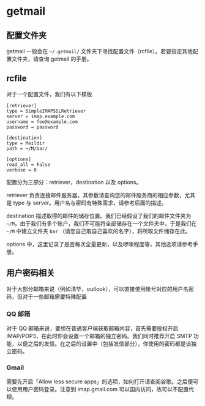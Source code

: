 # getmail

## 配置文件夹

getmail 一般会在 `~/.getmail/` 文件夹下寻找配置文件（rcfile）。若要指定其他配置文件夹，请查询 getmail 的手册。

## rcfile

对于一个配置文件，我们有以下模板

```
[retriever]
type = SimpleIMAPSSLRetriever
server = imap.example.com
username = foo@example.com
password = password

[destination]
type = Maildir
path = ~/M/bar/

[options]
read_all = False
verbose = 0
```

配置分为三部分：retriever，destination 以及 options。

retriever 负责连接邮件服务器，其参数请查询您的邮件服务商的相应参数，尤其是 type 与 server。用户名与密码有特殊需求，请参考后面的描述。

destination 描述取得的邮件的储存位置。我们已经假设了我们的邮件文件夹为 `~/M`，由于我们有多个账户，我们不可能将全部储存在一个文件夹中，于是我们在 `~/M` 中建立文件夹 `bar` （请您自己取自己喜欢的名字），将所取文件储存在此。

options 中，这里记录了是否每次全量更新，以及啰嗦程度等，其他选项请参考手册。

## 用户密码相关

对于大部分邮箱来说（例如清华，outlook），可以直接使用帐号对应的用户名密码，但对于一些邮箱需要特殊配置

### QQ 邮箱

对于 QQ 邮箱来说，要想在普通客户端获取邮箱内容，首先需要授权开启 IMAP/POP3，在此时你会设置一个邮箱的独立密码。我们同时推荐开启 SMTP 功能，以便之后的发信。在之后的设置中（包括发信部分），你使用的密码都是该独立密码。

### Gmail

需要先开启「Allow less secure apps」的选项，如何打开请查阅谷歌。之后便可以使用用户密码登录。注意到 imap.gmail.com 可以国内访问，故可以不配置代理。
